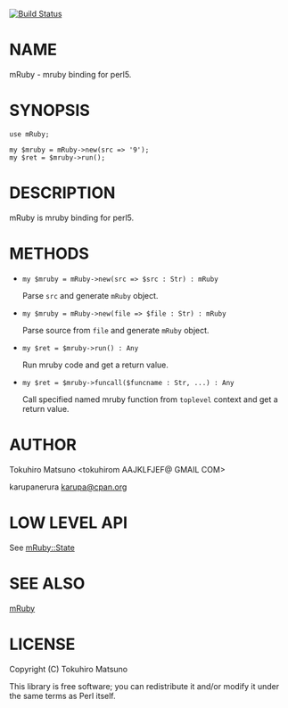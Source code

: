 [![Build Status](https://travis-ci.org/tokuhirom/mRuby.pm.svg?branch=master)](https://travis-ci.org/tokuhirom/mRuby.pm)
# NAME

mRuby - mruby binding for perl5.

# SYNOPSIS

    use mRuby;

    my $mruby = mRuby->new(src => '9');
    my $ret = $mruby->run();

# DESCRIPTION

mRuby is mruby binding for perl5.

# METHODS

- `my $mruby = mRuby->new(src => $src : Str) : mRuby`

    Parse `src` and generate `mRuby` object.

- `my $mruby = mRuby->new(file => $file : Str) : mRuby`

    Parse source from `file` and generate `mRuby` object.

- `my $ret = $mruby->run() : Any`

    Run mruby code and get a return value.

- `my $ret = $mruby->funcall($funcname : Str, ...) : Any`

    Call specified named mruby function from `toplevel` context and get a return value.

# AUTHOR

Tokuhiro Matsuno <tokuhirom AAJKLFJEF@ GMAIL COM>

karupanerura <karupa@cpan.org>

# LOW LEVEL API

See [mRuby::State](https://metacpan.org/pod/mRuby::State)

# SEE ALSO

[mRuby](https://metacpan.org/pod/mRuby)

# LICENSE

Copyright (C) Tokuhiro Matsuno

This library is free software; you can redistribute it and/or modify
it under the same terms as Perl itself.
